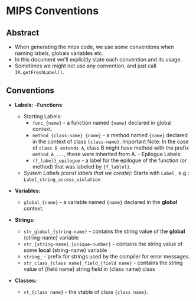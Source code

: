 # MIPS Conventions

## Abstract
- When generating the mips code, we use some conventions when naming labels, globals variables etc.
- In this document we'll explicitly state each convention and its usage.
- Sometimes we might not use any convention, and just call `IR.getFreshLabel()`.

## Conventions
- **Labels:**
  -**Functions**:
     - Starting Labels:
        - `func_{name}` - a function named `{name}` declared in global context.
        - `method_{class-name}_{name}` - a method named `{name}` declared in the context of class `{class-name}`.
          Important Note: In the case of `class B extends A`, class B might have method with the prefix `method_A_...`, 
          these were inherited from A.
      - Epilogue Labels:
        - `{f_label}_epilogue` - a label for the epilogue of the function (or method) that was labeled by `{f_lablel}`.
     - *System Labels (const labels that we create):*
       Starts with `Label_`
       e.g.: `Label_string_access_violation`

- **Variables:**
  - `global_{name}` - a variable named `{name}` declared in the **global** context.

- **Strings:**
  - `str_global_{string-name}` - contains the string value of the **global** {string-name} variable
  - `str_{string-name}_{unique-number}` - contains the string value of some **local** {string-name} variable
  - `string_` -  prefix for strings used by the compiler for error messages.
  - `str_class_{class name}_field_{field name}` - contains the string value of {field name} string field in {class name} class 

- **Classes:**
  - `vt_{class name}` - the vtable of class `{class name}`.
